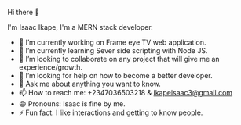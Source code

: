 Hi there 👋

I'm Isaac Ikape,
I'm a MERN stack developer.

- 🔭 I’m currently working on Frame eye TV web application.
- 🌱 I’m currently learning Sever side scripting with Node JS.
- 👯 I’m looking to collaborate on any project that will give me an experience/growth.
- 🤔 I’m looking for help on how to become a better developer.
- 💬 Ask me about anything you want to know.
- 📫 How to reach me: +2347036503218 & ikapeisaac3@gmail.com
- 😄 Pronouns: Isaac is fine by me.
- ⚡ Fun fact: I like interactions and getting to know people.

